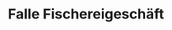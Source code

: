 ---
title: "Falle Fischereigeschäft"
url: /klagenfurt-am-woerthersee/falle-fischereigeschaeft/
shop: Angeln
---
